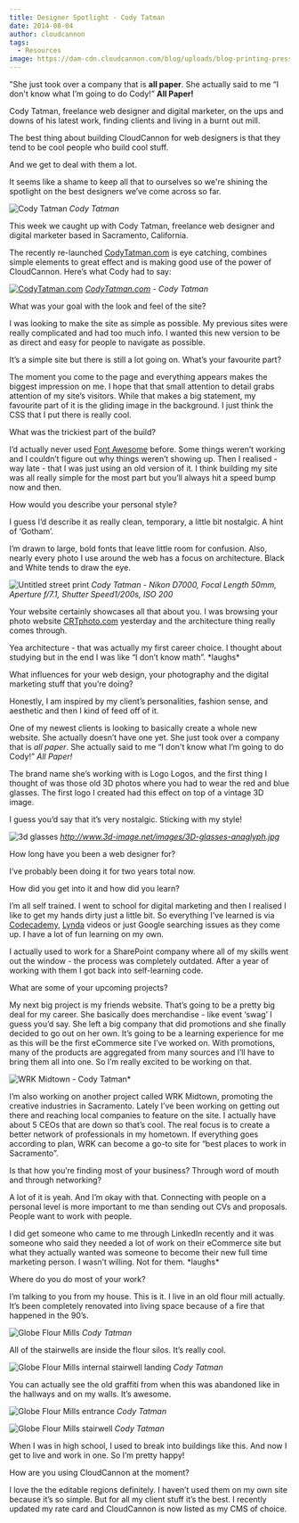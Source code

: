 ```yaml
---
title: Designer Spotlight - Cody Tatman
date: 2014-08-04
author: cloudcannon
tags:
  - Resources
image: https://dam-cdn.cloudcannon.com/blog/uploads/blog-printing-press-letters.jpeg
---
```


<div class="cc-helper__h4">"She just took over a company that is <strong>all paper</strong>. She actually said to me &ldquo;I don't know what I&rsquo;m going to do Cody!&rdquo; <strong>All Paper!</strong></div>

Cody Tatman, freelance web designer and digital marketer, on the ups and downs of his latest work, finding clients and living in a burnt out mill. <!-- excerpt stop -->

The best thing about building CloudCannon for web designers is that they tend to be cool people who build cool stuff.

And we get to deal with them a lot.

It seems like a shame to keep all that to ourselves so we're shining the spotlight on the best designers we’ve come across so far.

![Cody Tatman](https://dam-cdn.cloudcannon.com/blog/assets/blog/ds-cody-tatman/cody-tatman.png "Cody Tatman in his studio") *Cody Tatman*

This week we caught up with Cody Tatman, freelance web designer and digital marketer based in Sacramento, California.

The recently re-launched [CodyTatman.com](http://www.CodyTatman.com "Head to CodyTatman.com") is eye catching, combines simple elements to great effect and is making good use of the power of CloudCannon. Here’s what Cody had to say:

[![CodyTatman.com](/assets/blog/ds-cody-tatman/codytatmancom.png)](http://www.CodyTatman.com "Click to visit the live CodyTatman.com") *[CodyTatman.com](http://www.CodyTatman.com "Head to CodyTatman.com") - Cody Tatman*

<div class="cc-helper__h3">What was your goal with the look and feel of the site?</div>

I was looking to make the site as simple as possible. My previous sites were really complicated and had too much info. I wanted this new version to be as direct and easy for people to navigate as possible.

<div class="cc-helper__h3">It&rsquo;s a simple site but there is still a lot going on. What&rsquo;s your favourite part?</div>

The moment you come to the page and everything appears makes the biggest impression on me. I hope that that small attention to detail grabs attention of my site’s visitors. While that makes a big statement, my favourite part of it is the gliding image in the background. I just think the CSS that I put there is really cool.

<div class="cc-helper__h3">What was the trickiest part of the build?</div>

I’d actually never used [Font Awesome](http://fortawesome.github.io/Font-Awesome/) before. Some things weren’t working and I couldn’t figure out why things weren’t showing up. Then I realised - way late - that I was just using an old version of it. I think building my site was all really simple for the most part but you’ll always hit a speed bump now and then.

<div class="cc-helper__h3">How would you describe your personal style?</div>

I guess I’d describe it as really clean, temporary, a little bit nostalgic. A hint of ‘Gotham’.

I’m drawn to large, bold fonts that leave little room for confusion. Also, nearly every photo I use around the web has a focus on architecture. Black and White tends to draw the eye.

![Untitled street print](https://dam-cdn.cloudcannon.com/blog/assets/blog/ds-cody-tatman/untitled-ct-print.png "Untitled by Cody Tatman") *Cody Tatman - Nikon D7000, Focal Length 50mm, Aperture f/7.1, Shutter Speed1/200s, ISO 200*

<div class="cc-helper__h3">Your website certainly showcases all that about you. I was browsing your photo website <a class="cc-helper__h3" href="http://www.CRTphoto.com">CRTphoto.com</a> yesterday and the architecture thing really comes through.</div>

Yea architecture - that was actually my first career choice. I thought about studying but in the end I was like “I don’t know math”. \*laughs\*

<div class="cc-helper__h3">What influences for your web design, your photography and the digital marketing stuff that you&rsquo;re doing?</div>

Honestly, I am inspired by my client’s personalities, fashion sense, and aesthetic and then I kind of feed off of it.

One of my newest clients is looking to basically create a whole new website. She actually doesn’t have one yet. She just took over a company that is *all paper*. She actually said to me “I don't know what I’m going to do Cody\!” *All Paper\!*

The brand name she’s working with is Logo Logos, and the first thing I thought of was those old 3D photos where you had to wear the red and blue glasses. The first logo I created had this effect on top of a vintage 3D image.

I guess you’d say that it’s very nostalgic. Sticking with my style\!

![3d glasses](/assets/blog/ds-cody-tatman/3d-glasses.jpg) *http://www.3d-image.net/images/3D-glasses-anaglyph.jpg*

<div class="cc-helper__h3">How long have you been a web designer for?</div>

I’ve probably been doing it for two years total now.

<div class="cc-helper__h3">How did you get into it and how did you learn?</div>

I’m all self trained. I went to school for digital marketing and then I realised I like to get my hands dirty just a little bit. So everything I’ve learned is via [Codecademy](http://www.codecademy.com), [Lynda](http://www.lynda.com/) videos or just Google searching issues as they come up. I have a lot of fun learning on my own.

I actually used to work for a SharePoint company where all of my skills went out the window - the process was completely outdated. After a year of working with them I got back into self-learning code.

<div class="cc-helper__h3">What are some of your upcoming projects?</div>

My next big project is my friends website. That’s going to be a pretty big deal for my career. She basically does merchandise - like event ‘swag’ I guess you’d say. She left a big company that did promotions and she finally decided to go out on her own. It’s going to be a learning experience for me as this will be the first eCommerce site I’ve worked on. With promotions, many of the products are aggregated from many sources and I’ll have to bring them all into one. So I’m really excited to be working on that.

![WRK Midtown](https://dam-cdn.cloudcannon.com/blog/blog/assets/blog/ds-cody-tatman/wrk-midtown.png) - Cody Tatman*

I’m also working on another project called WRK Midtown, promoting the creative industries in Sacramento. Lately I’ve been working on getting out there and reaching local companies to feature on the site. I actually have about 5 CEOs that are down so that’s cool. The real focus is to create a better network of professionals in my hometown. If everything goes according to plan, WRK can become a go-to site for “best places to work in Sacramento”.

<div class="cc-helper__h3">Is that how you&rsquo;re finding most of your business? Through word of mouth and through networking?</div>

A lot of it is yeah. And I’m okay with that. Connecting with people on a personal level is more important to me than sending out CVs and proposals. People want to work with people.

I did get someone who came to me through LinkedIn recently and it was someone who said they needed a lot of work on their eCommerce site but what they actually wanted was someone to become their new full time marketing person. I wasn’t willing. Not for them. \*laughs\*

<div class="cc-helper__h3">Where do you do most of your work?</div>

I’m talking to you from my house. This is it. I live in an old flour mill actually. It’s been completely renovated into living space because of a fire that happened in the 90’s.

![Globe Flour Mills](https://dam-cdn.cloudcannon.com/blog/assets/blog/ds-cody-tatman/globe-flour-mills.jpg) *Cody Tatman*

All of the stairwells are inside the flour silos. It’s really cool.

![Globe Flour Mills internal stairwell landing](https://dam-cdn.cloudcannon.com/blog/assets/blog/ds-cody-tatman/globe-flour-mills-landing.jpg) *Cody Tatman*

You can actually see the old graffiti from when this was abandoned like in the hallways and on my walls. It’s awesome.

![Globe Flour Mills entrance](https://dam-cdn.cloudcannon.com/blog/assets/blog/ds-cody-tatman/globe-flour-mills-entrance.jpg) *Cody Tatman*

![Globe Flour Mills stairwell](https://dam-cdn.cloudcannon.com/blog/assets/blog/ds-cody-tatman/globe-flour-mills-stairs.jpg) *Cody Tatman*

When I was in high school, I used to break into buildings like this. And now I get to live and work in one. So I’m pretty happy\!

<div class="cc-helper__h3">How are you using CloudCannon at the moment?</div>

I love the the editable regions definitely. I haven’t used them on my own site because it’s so simple. But for all my client stuff it’s the best. I recently updated my rate card and CloudCannon is now listed as my CMS of choice.